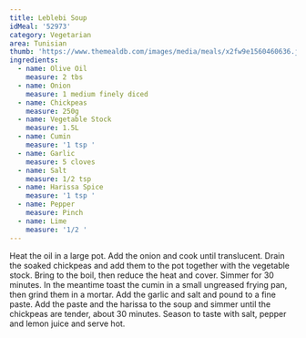 ```yaml
---
title: Leblebi Soup
idMeal: '52973'
category: Vegetarian
area: Tunisian
thumb: 'https://www.themealdb.com/images/media/meals/x2fw9e1560460636.jpg'
ingredients:
  - name: Olive Oil
    measure: 2 tbs
  - name: Onion
    measure: 1 medium finely diced
  - name: Chickpeas
    measure: 250g
  - name: Vegetable Stock
    measure: 1.5L
  - name: Cumin
    measure: '1 tsp '
  - name: Garlic
    measure: 5 cloves
  - name: Salt
    measure: 1/2 tsp
  - name: Harissa Spice
    measure: '1 tsp '
  - name: Pepper
    measure: Pinch
  - name: Lime
    measure: '1/2 '
---
```

Heat the oil in a large pot. Add the onion and cook until translucent.
Drain the soaked chickpeas and add them to the pot together with the vegetable stock. Bring to the boil, then reduce the heat and cover. Simmer for 30 minutes.
In the meantime toast the cumin in a small ungreased frying pan, then grind them in a mortar. Add the garlic and salt and pound to a fine paste.
Add the paste and the harissa to the soup and simmer until the chickpeas are tender, about 30 minutes.
Season to taste with salt, pepper and lemon juice and serve hot.
